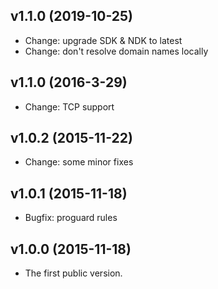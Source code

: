 v1.1.0 (2019-10-25)
-----------
* Change: upgrade SDK & NDK to latest
* Change: don't resolve domain names locally


v1.1.0 (2016-3-29)
-----------
* Change: TCP support


v1.0.2 (2015-11-22)
-----------
* Change: some minor fixes


v1.0.1 (2015-11-18)
-----------
* Bugfix: proguard rules


v1.0.0 (2015-11-18)
-----------
* The first public version.

